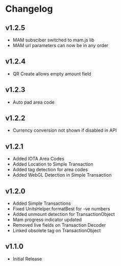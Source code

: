 # Changelog

## v1.2.5

* MAM subsciber switched to mam.js lib
* MAM url parameters can now be in any order

## v1.2.4

* QR Create allows empty amount field

## v1.2.3

* Auto pad area code

## v1.2.2

* Currency conversion not shown if disabled in API

## v1.2.1

* Added IOTA Area Codes
* Added Location to Simple Transaction
* Added tag detection for area codes
* Added WebGL Detection in Simple Transaction

## v1.2.0

* Added Simple Transactions
* Fixed UnitsHelper.formatBest for -ve numbers
* Added unmount detection for TransactionObject
* Mam progress indicator updated
* Removed live fields on Transaction Decoder
* Linked obsolete tag on TransactionObject

## v1.1.0

* Initial Release
